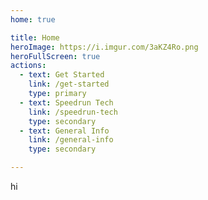 ```yaml
---
home: true

title: Home
heroImage: https://i.imgur.com/3aKZ4Ro.png
heroFullScreen: true
actions:
  - text: Get Started
    link: /get-started
    type: primary
  - text: Speedrun Tech
    link: /speedrun-tech
    type: secondary
  - text: General Info
    link: /general-info
    type: secondary

---
```


hi